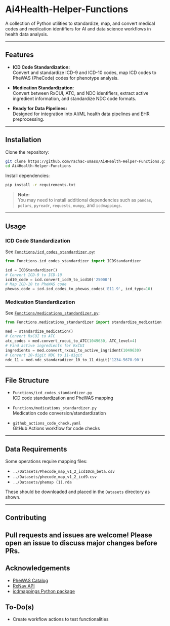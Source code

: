 # Ai4Health-Helper-Functions

A collection of Python utilities to standardize, map, and convert medical codes and medication identifiers for AI and data science workflows in health data analysis.

---

## Features

- **ICD Code Standardization:**  
  Convert and standardize ICD-9 and ICD-10 codes, map ICD codes to PheWAS (PheCode) codes for phenotype analysis.

- **Medication Standardization:**  
  Convert between RxCUI, ATC, and NDC identifiers, extract active ingredient information, and standardize NDC code formats.

- **Ready for Data Pipelines:**  
  Designed for integration into AI/ML health data pipelines and EHR preprocessing.

---

## Installation

Clone the repository:
```bash
git clone https://github.com/rachac-umass/Ai4Health-Helper-Functions.git
cd Ai4Health-Helper-Functions
```

Install dependencies:
```bash
pip install -r requirements.txt
```
> **Note:**  
> You may need to install additional dependencies such as `pandas`, `polars`, `pyreadr`, `requests`, `numpy`, and `icdmappings`.

---

## Usage

### ICD Code Standardization

See [`Functions/icd_codes_standardizer.py`](Functions/icd_codes_standardizer.py):

```python
from Functions.icd_codes_standardizer import ICDStandardizer

icd = ICDStandardizer()
# Convert ICD-9 to ICD-10
icd10_code = icd.convert_icd9_to_icd10('25000')
# Map ICD-10 to PheWAS code
phewas_code = icd.icd_codes_to_phewas_codes('E11.9', icd_type=10)
```

### Medication Standardization

See [`Functions/medications_standardizer.py`](Functions/medications_standardizer.py):

```python
from Functions.medications_standardizer import standardize_medication

med = standardize_medication()
# Convert RxCUI to ATC
atc_codes = med.convert_rxcui_to_ATC(1049630, ATC_level=4)
# Find active ingredients for RxCUI
ingredients = med.convert_rxcui_to_active_ingrident(1049630)
# Convert 10-digit NDC to 11-digit
ndc_11 = med.ndc_standaradizer_10_to_11_digit('1234-5678-90')
```

---

## File Structure

- `Functions/icd_codes_standardizer.py`  
  ICD code standardization and PheWAS mapping

- `Functions/medications_standardizer.py`  
  Medication code conversion/standardization

- `github_actions_code_check.yaml`  
  GitHub Actions workflow for code checks

---

## Data Requirements

Some operations require mapping files:
- `../Datasets/Phecode_map_v1_2_icd10cm_beta.csv`
- `../Datasets/phecode_map_v1_2_icd9.csv`
- `../Datasets/phemap (1).rda`

These should be downloaded and placed in the `Datasets` directory as shown.

---

## Contributing

Pull requests and issues are welcome! Please open an issue to discuss major changes before PRs.
---

## Acknowledgements

- [PheWAS Catalog](https://phewascatalog.org/)
- [RxNav API](https://rxnav.nlm.nih.gov/)
- [icdmappings Python package](https://pypi.org/project/icd-mappings/])


## To-Do(s)
- Create workflow actions to test functionalities
